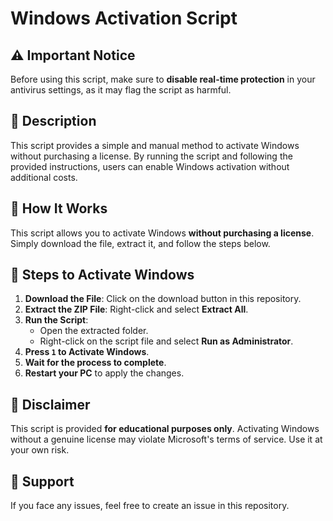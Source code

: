 # Windows Activation Script

## ⚠️ Important Notice
Before using this script, make sure to **disable real-time protection** in your antivirus settings, as it may flag the script as harmful.

## 📌 Description
This script provides a simple and manual method to activate Windows without purchasing a license. By running the script and following the provided instructions, users can enable Windows activation without additional costs.

## 🔧 How It Works
This script allows you to activate Windows **without purchasing a license**. Simply download the file, extract it, and follow the steps below.

## 🔧 Steps to Activate Windows

1. **Download the File**: Click on the download button in this repository.
2. **Extract the ZIP File**: Right-click and select **Extract All**.
3. **Run the Script**:
   - Open the extracted folder.
   - Right-click on the script file and select **Run as Administrator**.
4. **Press `1` to Activate Windows**.
5. **Wait for the process to complete**.
6. **Restart your PC** to apply the changes.

## 🛑 Disclaimer
This script is provided **for educational purposes only**. Activating Windows without a genuine license may violate Microsoft's terms of service. Use it at your own risk.

## 📢 Support
If you face any issues, feel free to create an issue in this repository.
